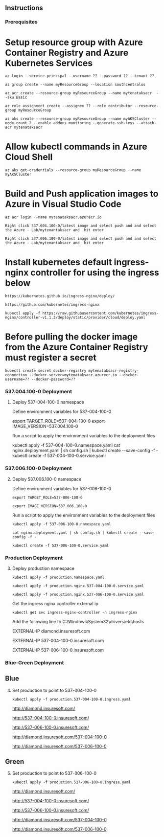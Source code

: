 ## Instructions
### Prerequisites
   # Setup resource group with Azure Container Registry and Azure Kubernetes Services
    
    az login --service-principal --username ?? --password ?? --tenant ??
    
    az group create --name myResourceGroup --location southcentralus
    
    az acr create --resource-group myResourceGroup --name mytenataksacr  --sku Basic 
    
    az role assignment create --assignee ?? --role contributor --resource-group myResourceGroup
    
    az aks create --resource-group myResourceGroup --name myAKSCluster --node-count 2 --enable-addons monitoring --generate-ssh-keys --attach-acr mytenataksacr  

   # Allow kubectl commands in Azure Cloud Shell
    
    az aks get-credentials --resource-group myResourceGroup --name myAKSCluster

   # Build and Push application images to Azure in Visual Studio Code
    
    az acr login --name mytenataksacr.azurecr.io
    
    Right click 537.004.100-0/latest image and select push and and select the Azure - Lab/mytenantaksacr and  hit enter
    
    Right click 537.006.100-0/latest image and select push and and select the Azure - Lab/mytenantaksacr and  hit enter

   # Install kubernetes default ingress-nginx controller for using the ingress below
    
    https://kubernetes.github.io/ingress-nginx/deploy/
    
    https://github.com/kubernetes/ingress-nginx
    
    kubectl apply -f https://raw.githubusercontent.com/kubernetes/ingress-nginx/controller-v1.1.3/deploy/static/provider/cloud/deploy.yaml

   # Before pulling the docker image from the Azure Container Registry must register a secret
    
    kubectl create secret docker-registry mytenataksacr-registry-connection --docker-server=mytenataksacr.azurecr.io --docker-username=?? --docker-password=??

### 537.004.100-0 Deployment
1. Deploy 537-004-100-0 namespace 

    Define environment variables for 537-004-100-0
    
    export TARGET_ROLE=537-004-100-0
    export IMAGE_VERSION=537.004.100-0

    Run a script to apply the environment variables to the deployment files
    
    kubectl apply -f 537-004-100-0.namespace.yaml
    cat nginx.deployment.yaml | sh config.sh | kubectl create --save-config -f -
    kubectl create -f 537-004-100-0.service.yaml

### 537.006.100-0 Deployment
2. Deploy 537.006.100-0 namespace

    Define environment variables for 537-006-100-0
    
    `export TARGET_ROLE=537-006-100-0`
    
    `export IMAGE_VERSION=537.006.100-0`

    Run a script to apply the environment variables to the deployment files
    
    `kubectl apply -f 537-006-100-0.namespace.yaml`
    
    `cat nginx.deployment.yaml | sh config.sh | kubectl create --save-config -f -`   
    
    `kubectl create -f 537-006-100-0.service.yaml`

### Production Deployment
3. Deploy production namespace
    
    `kubectl apply -f production.namespace.yaml`
    
    `kubectl apply -f production.nginx.537-004-100-0.service.yaml`
    
    `kubectl apply -f production.nginx.537-006-100-0.service.yaml`

    Get the ingress nginx controller external ip
    
    `kubectl get svc ingress-nginx-controller -n ingress-nginx`
    
    Add the following line to C:\Windows\System32\drivers\etc\hosts
    
    EXTERNAL-IP diamond.insuresoft.com
    
    EXTERNAL-IP 537-004-100-0.insuresoft.com
    
    EXTERNAL-IP 537-006-100-0.insuresoft.com

### Blue-Green Deployment

## Blue
4. Set production to point to 537-004-100-0
    
    `kubectl apply -f production.537-004-100-0.ingress.yaml`
    
    http://diamond.insuresoft.com/
    
    http://537-004-100-0.insuresoft.com/
    
    http://537-006-100-0.insuresoft.com/
    
    http://diamond.insuresoft.com/537-004-100-0
    
    http://diamond.insuresoft.com/537-006-100-0

## Green
5. Set production to point to 537-006-100-0
    
    `kubectl apply -f production.537-006-100-0.ingress.yaml`
    
    http://diamond.insuresoft.com/
    
    http://537-004-100-0.insuresoft.com/
    
    http://537-006-100-0.insuresoft.com/
    
    http://diamond.insuresoft.com/537-004-100-0
    
    http://diamond.insuresoft.com/537-006-100-0




